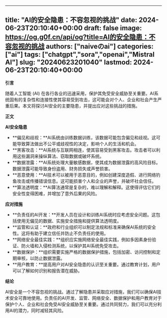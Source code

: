 
---
title: "AI的安全隐患：不容忽视的挑战"
date: 2024-06-23T20:10:40+00:00
draft: false
image: https://og.g0f.cn/api/og?title=AI的安全隐患：不容忽视的挑战
authors: ["naiveのai"]
categories: ["ai"]
tags: ["chatgpt","sora","openai","Mistral AI"]
slug: "20240623201040"
lastmod: 2024-06-23T20:10:40+00:00
---
**引言**

随着人工智能 (AI) 在各行各业的迅速采用，保护其免受安全威胁至关重要。AI系统固有的复杂性和连接性使其容易受到攻击，这可能会对个人、企业和社会产生严重后果。本文将探讨AI安全的主要隐患，并提出应对这些挑战的措施。

**正文**

**AI安全隐患**

* **偏见和歧视：**AI系统由训练数据训练，该数据可能包含偏见和歧视。这可能导致算法做出不公平或歧视性的决定，影响个人的生活和机会。
* **黑客攻击：**AI系统与互联网相连，使其容易受到黑客攻击。攻击者可以利用这些漏洞来操纵算法、窃取数据或破坏系统。
* **数据泄露：**AI系统处理大量敏感数据，使其成为数据泄露的高风险目标。数据泄露可能导致身份盗用、财务损失或声誉损害。
* **恶意使用：**AI技术可以被用于恶意目的，例如创建深度造假、进行网络钓鱼攻击或传播错误信息。这可能损害个人和企业的声誉，并破坏社会信任。
* **算法透明度：**AI算法通常是复杂的，难以理解和解释。这使得评估它们的安全性变得困难，并增加了意外后果的风险。

**应对措施**

* **负责任的AI开发：**开发人员在设计和训练AI系统时应考虑安全问题。这包括使用无偏见的数据、实施安全措施和提供算法透明度。
* **监管和认证：**政府和行业组织可以制定法规和标准来确保AI系统的安全性。这将有助于建立信任并防止不负责任的使用。
* **网络安全最佳实践：**组织应实施网络安全最佳实践，例如多因素身份验证、防火墙和入侵检测系统，以保护其AI系统免受攻击。
* **数据保护：**组织需要实施严格的数据保护措施，包括加密、访问控制和定期审核，以防止数据泄露。
* **用户教育：**提高用户对AI安全隐患的认识至关重要。通过教育计划，用户可以了解如何识别和报告潜在威胁。

**结论**

AI安全是一个不容忽视的挑战。通过了解隐患并采取应对措施，我们可以确保AI技术安全可靠地使用。负责任的AI开发、监管、网络安全、数据保护和用户教育对于保护个人、企业和社会免受AI安全威胁至关重要。通过共同努力，我们可以充分利用AI的潜力，同时减轻其风险。